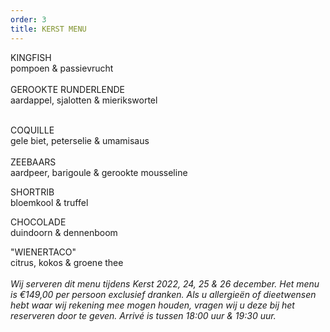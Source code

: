 ```yaml
---
order: 3
title: KERST MENU
---
```

KINGFISH\
pompoen & passievrucht\
\
GEROOKTE RUNDERLENDE\
aardappel, sjalotten & mierikswortel

\
COQUILLE\
gele biet, peterselie & umamisaus\
\
ZEEBAARS\
aardpeer, barigoule & gerookte mousseline



SHORTRIB\
bloemkool & truffel



CHOCOLADE\
d﻿uindoorn & dennenboom



"WIENERTACO"\
citrus, kokos & groene thee\
\
*Wij serveren dit menu tijdens Kerst 2022, 24, 25 & 26 december. Het menu is €149,00 per persoon exclusief dranken. Als u allergieën of dieetwensen hebt waar wij rekening mee mogen houden, vragen wij u deze bij het reserveren door te geven. Arrivé is tussen 18:00 uur & 19:30 uur.*